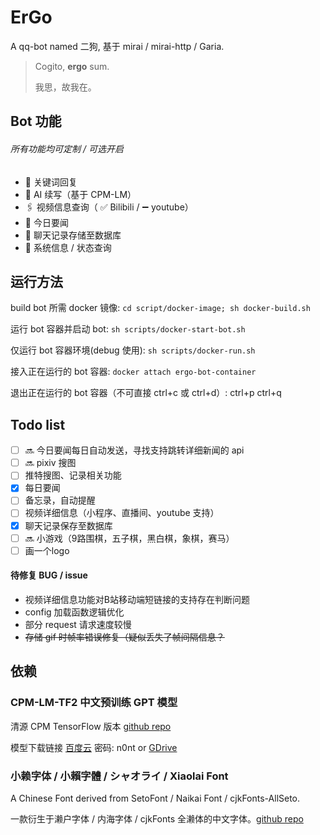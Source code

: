 # ErGo

A qq-bot named 二狗, 基于 mirai / mirai-http / Garia.

> Cogito, **ergo** sum.
>
> 我思，故我在。

## Bot 功能

###### 所有功能均可定制 / 可选开启

- 💬 关键词回复
- 🧠 AI 续写（基于 CPM-LM）
- 🖇 视频信息查询（ ✅ Bilibili / ➖ youtube）
- 📰 今日要闻
- 📃 聊天记录存储至数据库
- 💾 系统信息 / 状态查询

## 运行方法

build bot 所需 docker 镜像: `cd script/docker-image; sh docker-build.sh`

运行 bot 容器并启动 bot: `sh scripts/docker-start-bot.sh`

仅运行 bot 容器环境(debug 使用): `sh scripts/docker-run.sh`

接入正在运行的 bot 容器: `docker attach ergo-bot-container`

退出正在运行的 bot 容器（不可直接 ctrl+c 或 ctrl+d）: ctrl+p ctrl+q

## Todo list

- [ ] 🔜 今日要闻每日自动发送，寻找支持跳转详细新闻的 api
- [ ] 🔜 pixiv 搜图
- [ ] 推特搜图、记录相关功能
- [x] 每日要闻
- [ ] 备忘录，自动提醒
- [ ] 视频详细信息（小程序、直播间、youtube 支持）
- [x] 聊天记录保存至数据库
- [ ] 🔜 小游戏（9路围棋，五子棋，黑白棋，象棋，赛马）
- [ ] 画一个logo

#### 待修复 BUG / issue

- 视频详细信息功能对B站移动端短链接的支持存在判断问题
- config 加载函数逻辑优化
- 部分 request 请求速度较慢
- ~~存储 gif 时帧率错误修复（疑似丢失了帧间隔信息？~~

## 依赖

### CPM-LM-TF2 中文预训练 GPT 模型

清源 CPM TensorFlow 版本 [github repo](https://github.com/qhduan/CPM-LM-TF2)

模型下载链接 [百度云](https://pan.baidu.com/s/1tjbWty2hkbmtCrvV9Qh_SQ) 密码: n0nt or [GDrive](https://drive.google.com/drive/folders/1b2sF5sBuR_9zsT8UUijdsAcmFaMZJlpX?usp=sharing)

### 小赖字体 / 小賴字體 / シャオライ / Xiaolai Font

A Chinese Font derived from SetoFont / Naikai Font / cjkFonts-AllSeto. 

一款衍生于濑户字体 / 内海字体 / cjkFonts 全濑体的中文字体。[github repo](https://github.com/lxgw/kose-font)